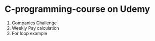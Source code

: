 # C-programming-course on Udemy
01. Companies Challenge
02. Weekly Pay calculation
03. For loop example
